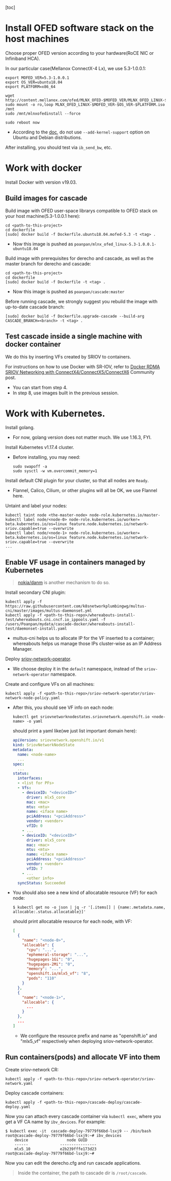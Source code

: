 [toc]

# Install OFED software stack on the host machines

Choose proper OFED version according to your hardware(RoCE NIC or Infiniband HCA).

In our particular case(Mellanox ConnectX-4 Lx), we use 5.3-1.0.0.1:

```shell
export MOFED_VER=5.3-1.0.0.1
export OS_VER=ubuntu18.04
export PLATFORM=x86_64

wget http://content.mellanox.com/ofed/MLNX_OFED-$MOFED_VER/MLNX_OFED_LINUX-$MOFED_VER-$OS_VER-$PLATFORM.iso
sudo mount -o ro,loop MLNX_OFED_LINUX-$MOFED_VER-$OS_VER-$PLATFORM.iso /mnt
sudo /mnt/mlnxofedinstall --force

sudo reboot now
```

- According to the [doc](https://docs.mellanox.com/display/MLNXOFEDv531001/Installing+Mellanox+OFED#InstallingMellanoxOFED-InstallationProcedure), do not use `--add-kernel-support` option on Ubuntu and Debian distributions.

After installing, you should test via `ib_send_bw`, etc.

# Work with docker

Install Docker with version v19.03.

## Build images for cascade

Build image with OFED user-space librarys compatible to OFED stack on your host machine(5.3-1.0.0.1 here):

```shell
cd <path-to-this-project>
cd dockerfile
[sudo] docker build -f Dockerfile.ubuntu18.04.mofed-5.3 -t <tag> .
```

- Now this image is pushed as `poanpan/mlnx_ofed_linux-5.3-1.0.0.1-ubuntu18.04`

Build image with prerequisites for derecho and cascade, as well as the master branch for derecho and cascade:

```
cd <path-to-this-project>
cd dockerfile
[sudo] docker build -f Dockerfile -t <tag> .
```

- Now this image is pushed as `poanpan/cascade:master`

Before running cascade, we strongly suggest you rebuild the image with up-to-date cascade branch:

```shell
[sudo] docker build -f Dockerfile.upgrade-cascade --build-arg CASCADE_BRANCH=<branch> -t <tag> .
```

## Test cascade inside a single machine with docker container

We do this by inserting VFs created by SRIOV to containers.

For instructions on how to use Docker with SR-IOV, refer to [Docker RDMA SRIOV Networking with ConnectX4/ConnectX5/ConnectX6](https://community.mellanox.com/s/article/Docker-RDMA-SRIOV-Networking-with-ConnectX4-ConnectX5-ConnectX6) Community post.

- You can start from step 4.
- In step 8, use images built in the previous session.

# Work with Kubernetes.

Install golang.

- For now, golang version does not matter much. We use 1.16.3, FYI.

Install Kubernetes v1.17.4 cluster.

- Before installing, you may need:

  ```shell
  sudo swapoff -a
  sudo sysctl -w vm.overcommit_memory=1
  ```

Install default CNI plugin for your cluster, so that all nodes are `Ready`.

- Flannel, Calico, Cilium, or other plugins will all be OK, we use Flannel here.

Untaint and label your nodes:

```shell
kubectl taint node <the-master-node> node-role.kubernetes.io/master-
kubectl label node/<node-0> node-role.kubernetes.io/worker= beta.kubernetes.io/os=linux feature.node.kubernetes.io/network-sriov.capable=true --overwrite
kubectl label node/<node-1> node-role.kubernetes.io/worker= beta.kubernetes.io/os=linux feature.node.kubernetes.io/network-sriov.capable=true --overwrite
...
```

## Enable VF usage in containers managed by Kubernetes

> [nokia/danm](https://github.com/nokia/danm) is another mechanism to do so.

Install secondary CNI plugin:

```shell
kubectl apply -f https://raw.githubusercontent.com/k8snetworkplumbingwg/multus-cni/master/images/multus-daemonset.yml
kubectl apply -f <path-to-this-repo>/whereabouts-install-test/whereabouts.cni.cncf.io_ippools.yaml -f /users/Poanpan/mydata/cascade-docker/whereabouts-install-test/daemonset-install.yaml
```

- multus-cni helps us to allocate IP for the VF inserted to a container; whereabouts helps us manage those IPs cluster-wise as an IP Address Manager.

Deploy [sriov-network-operator](https://github.com/k8snetworkplumbingwg/sriov-network-operator.git).

- We choose deploy it in the `default` namespace, instead of the `sriov-network-operator` namespace.

Create and configure VFs on all machines:

```shell
kubectl apply -f <path-to-this-repo>/sriov-network-operator/sriov-network-node-policy.yaml
```

- After this, you should see VF info on each node:

  ```shell
  kubectl get sriovnetworknodestates.sriovnetwork.openshift.io <node-name> -o yaml
  ```

  should print a yaml like(we just list important domain here):

  ```yaml
  apiVersion: sriovnetwork.openshift.io/v1
  kind: SriovNetworkNodeState
  metadata:
  	name: <node-name>
    ...
  spec:
    ...
  status:
    interfaces:
    - <list for PFs>
    - Vfs:
      - deviceID: "<deviceID>"
        driver: mlx5_core
        mac: <mac>
        mtu: <mtu>
        name: <iface name>
        pciAddress: "<pciAddress>"
        vendor: <vendor>
        vfID: 0
      - ...
      - deviceID: "<deviceID>"
        driver: mlx5_core
        mac: <mac>
        mtu: <mtu>
        name: <iface name>
        pciAddress: "<pciAddress>"
        vendor: <vendor>
        vfID: 7
      - ...
     	<other info>
    syncStatus: Succeeded
  ```

- You should also see a new kind of allocatable resource (VF) for each node:

  ```shell
  $ kubectl get no -o json | jq -r '[.items[] | {name:.metadata.name, allocable:.status.allocatable}]'
  ```

  should print allocatable resource for each node, with VF:

  ```json
  [
    {
      "name": "<node-0>",
      "allocable": {
        "cpu": "...",
        "ephemeral-storage": "...",
        "hugepages-1Gi": "0",
        "hugepages-2Mi": "0",
        "memory": "...",
        "openshift.io/mlx5_vf": "8",
        "pods": "110"
      }
    },
    {
      "name": "<node-1>",
      "allocable": {
        ...
      }
    },
    ...
  ]
  ```

  - We configure the resource prefix and name as "openshift.io" and "mlx5_vf" respectively when deploying sriov-network-operator.

## Run containers(pods) and allocate VF into them

Create sriov-network CR:

```shell
kubectl apply -f <path-to-this-repo>/sriov-network-operator/sriov-network.yaml
```

Deploy cascade containers:

```shell
kubectl apply -f <path-to-this-repo>/cascade-deploy/cascade-deploy.yaml
```

Now you can attach every cascade container via `kubectl exec`, where you get a VF CA name by `ibv_devices`. For example:

```shell
$ kubectl exec -it  cascade-deploy-79779f66bd-lsxj9 -- /bin/bash
root@cascade-deploy-79779f66bd-lsxj9:~# ibv_devices
    device                 node GUID
    ------              ----------------
    mlx5_10             e2b239fffe173d23
root@cascade-deploy-79779f66bd-lsxj9:~#
```

Now you can edit the derecho.cfg and run cascade applications.

> Inside the container, the path to cascade dir is `/root/cascade`.
